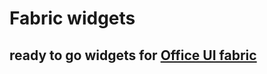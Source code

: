 # Fabric widgets

## ready to go widgets for [Office UI fabric](https://dev.office.com/fabric#/components)


